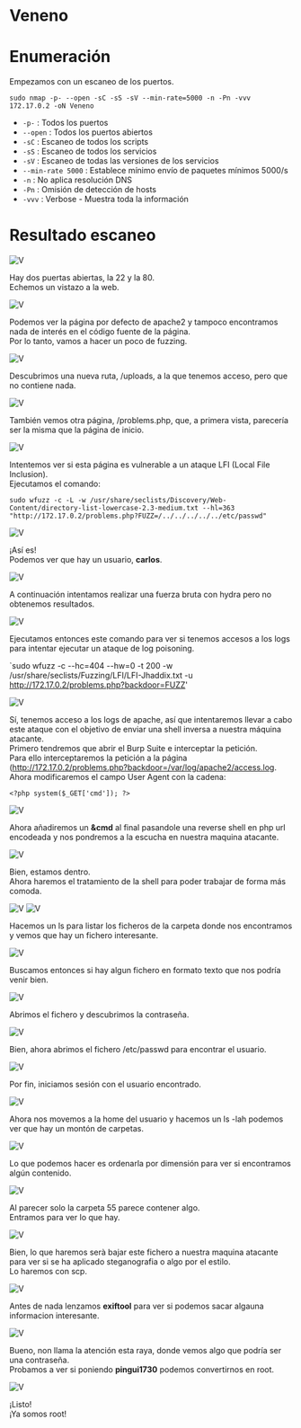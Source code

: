 # Veneno

# Enumeración

Empezamos con un escaneo de los puertos.

`sudo nmap -p- --open -sC -sS -sV --min-rate=5000 -n -Pn -vvv 172.17.0.2 -oN Veneno`  

- `-p-` : Todos los puertos
- `--open` : Todos los puertos abiertos
- `-sC` : Escaneo de todos los scripts
- `-sS` : Escaneo de todos los servicios
- `-sV` : Escaneo de todas las versiones de los servicios
- `--min-rate 5000` : Establece mínimo envío de paquetes mínimos 5000/s
- `-n` : No aplica resolución DNS
- `-Pn` : Omisión de detección de hosts
- `-vvv` : Verbose - Muestra toda la información

# Resultado escaneo  

![V](https://github.com/giustiand/DockerLabs-Writeups/blob/main/Medio/images/Veneno/V_1.png)  

Hay dos puertas abiertas, la 22 y la 80.  
Echemos un vistazo a la web.  

![V](https://github.com/giustiand/DockerLabs-Writeups/blob/main/Medio/images/Veneno/V_2.png)  

Podemos ver la página por defecto de apache2 y tampoco encontramos nada de interés en el código fuente de la página.  
Por lo tanto, vamos a hacer un poco de fuzzing.  

![V](https://github.com/giustiand/DockerLabs-Writeups/blob/main/Medio/images/Veneno/V_3.png)    

Descubrimos una nueva ruta, /uploads, a la que tenemos acceso, pero que no contiene nada.  

![V](https://github.com/giustiand/DockerLabs-Writeups/blob/main/Medio/images/Veneno/V_4.png)     
  
También vemos otra página, /problems.php, que, a primera vista, parecería ser la misma que la página de inicio.  

![V](https://github.com/giustiand/DockerLabs-Writeups/blob/main/Medio/images/Veneno/V_5.png)    

Intentemos ver si esta página es vulnerable a un ataque LFI (Local File Inclusion).  
Ejecutamos el comando:  

`sudo wfuzz -c -L -w /usr/share/seclists/Discovery/Web-Content/directory-list-lowercase-2.3-medium.txt --hl=363 "http://172.17.0.2/problems.php?FUZZ=/../../../../../etc/passwd"`

![V](https://github.com/giustiand/DockerLabs-Writeups/blob/main/Medio/images/Veneno/V_6.png)      

¡Así es!  
Podemos ver que hay un usuario, **carlos**.  

![V](https://github.com/giustiand/DockerLabs-Writeups/blob/main/Medio/images/Veneno/V_7.png)   

A continuación intentamos realizar una fuerza bruta con hydra pero no obtenemos resultados.  

![V](https://github.com/giustiand/DockerLabs-Writeups/blob/main/Medio/images/Veneno/V_8.png)   

Ejecutamos entonces este comando para ver si tenemos accesos a los logs para intentar ejecutar un ataque de log poisoning.  

`sudo wfuzz -c --hc=404 --hw=0 -t 200 -w /usr/share/seclists/Fuzzing/LFI/LFI-Jhaddix.txt -u http://172.17.0.2/problems.php?backdoor=FUZZ' 

![V](https://github.com/giustiand/DockerLabs-Writeups/blob/main/Medio/images/Veneno/V_9.png)     

Sí, tenemos acceso a los logs de apache, así que intentaremos llevar a cabo este ataque con el objetivo de enviar una shell inversa a nuestra máquina atacante.  
Primero tendremos que abrir el Burp Suite e interceptar la petición.  
Para ello interceptaremos la petición a la página (http://172.17.0.2/problems.php?backdoor=/var/log/apache2/access.log.  
Ahora modificaremos el campo User Agent con la cadena:   

`<?php system($_GET['cmd']); ?>`   

![V](https://github.com/giustiand/DockerLabs-Writeups/blob/main/Medio/images/Veneno/V_10.png)     

Ahora añadiremos un **&cmd** al final pasandole una reverse shell en php url encodeada y nos pondremos a la escucha en nuestra maquina atacante.     

![V](https://github.com/giustiand/DockerLabs-Writeups/blob/main/Medio/images/Veneno/V_11.png)   

Bien, estamos dentro.  
Ahora haremos el tratamiento de la shell para poder trabajar de forma más comoda.  

![V](https://github.com/giustiand/DockerLabs-Writeups/blob/main/Medio/images/Veneno/V_12.png) 
![V](https://github.com/giustiand/DockerLabs-Writeups/blob/main/Medio/images/Veneno/V_13.png)    

Hacemos un ls para listar los ficheros de la carpeta donde nos encontramos y vemos que hay un fichero interesante.  

![V](https://github.com/giustiand/DockerLabs-Writeups/blob/main/Medio/images/Veneno/V_14.png)    

Buscamos entonces si hay algun fichero en formato texto que nos podría venir bien.  

![V](https://github.com/giustiand/DockerLabs-Writeups/blob/main/Medio/images/Veneno/V_15.png)      

Abrimos el fichero y descubrimos la contraseña.  

![V](https://github.com/giustiand/DockerLabs-Writeups/blob/main/Medio/images/Veneno/V_16.png)   

Bien, ahora abrimos el fichero /etc/passwd para encontrar el usuario.  

![V](https://github.com/giustiand/DockerLabs-Writeups/blob/main/Medio/images/Veneno/V_17.png)   

Por fin, iniciamos sesión con el usuario encontrado.  

![V](https://github.com/giustiand/DockerLabs-Writeups/blob/main/Medio/images/Veneno/V_18.png)   

Ahora nos movemos a la home del usuario y hacemos un ls -lah podemos ver que hay un montón de carpetas.  

![V](https://github.com/giustiand/DockerLabs-Writeups/blob/main/Medio/images/Veneno/V_19.png)  

Lo que podemos hacer es ordenarla por dimensión para ver si encontramos algún contenido.  


![V](https://github.com/giustiand/DockerLabs-Writeups/blob/main/Medio/images/Veneno/V_20.png)   

Al parecer solo la carpeta 55 parece contener algo.  
Entramos para ver lo que hay.  

![V](https://github.com/giustiand/DockerLabs-Writeups/blob/main/Medio/images/Veneno/V_21.png)   

Bien, lo que haremos serà bajar este fichero a nuestra maquina atacante para ver si se ha aplicado steganografia o algo por el estilo.  
Lo haremos con scp.  

![V](https://github.com/giustiand/DockerLabs-Writeups/blob/main/Medio/images/Veneno/V_22.png)     

Antes de nada lenzamos **exiftool** para ver si podemos sacar algauna informacion interesante.  

![V](https://github.com/giustiand/DockerLabs-Writeups/blob/main/Medio/images/Veneno/V_23.png)   

Bueno, non llama la atención esta raya, donde vemos algo que podría ser una contraseña.  
Probamos a ver si poniendo **pingui1730** podemos convertirnos en root.   

![V](https://github.com/giustiand/DockerLabs-Writeups/blob/main/Medio/images/Veneno/V_24.png)   

¡Listo!  
¡Ya somos root!  




























